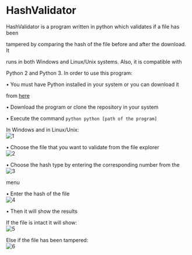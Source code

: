 
﻿

# HashValidator

HashValidator is a program written in python which validates if a file has been

tampered by comparing the hash of the file before and after the download. It

runs in both Windows and Linux/Unix systems. Also, it is compatible with

Python 2 and Python 3. In order to use this program:

• You must have Python installed in your system or you can download it

from [here](https://www.python.org/downloads/)

• Download the program or clone the repository in your system

• Execute the command ```python python [path of the program] ```

In Windows and in Linux/Unix:</br>
![1](https://user-images.githubusercontent.com/56977882/111290057-6e3d1500-864e-11eb-85d8-48301fe4cdea.PNG)

• Choose the file that you want to validate from the file explorer</br>
![2](https://user-images.githubusercontent.com/56977882/111290407-cd028e80-864e-11eb-807d-89e2f83ce86b.PNG)

• Choose the hash type by entering the corresponding number from the</br>
![3](https://user-images.githubusercontent.com/56977882/111290433-d2f86f80-864e-11eb-9b33-d2af01c7c441.PNG)

menu

• Enter the hash of the file</br>
![4](https://user-images.githubusercontent.com/56977882/111290473-dd1a6e00-864e-11eb-83e2-b92a44105dd4.PNG)

• Then it will show the results</br>







If the file is intact it will show:</br>
![5](https://user-images.githubusercontent.com/56977882/111290496-e3104f00-864e-11eb-9357-c28794cf3fa2.PNG)

Else if the file has been tampered:</br>
![6](https://user-images.githubusercontent.com/56977882/111290548-ee637a80-864e-11eb-9470-ccdd42a7b9d7.PNG)


